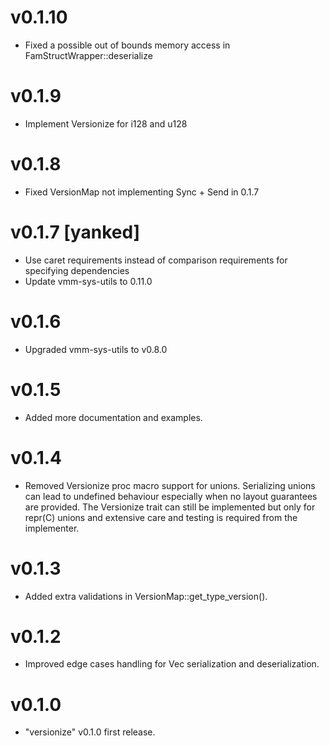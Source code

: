 # v0.1.10

- Fixed a possible out of bounds memory access in FamStructWrapper::deserialize

# v0.1.9

- Implement Versionize for i128 and u128

# v0.1.8

- Fixed VersionMap not implementing Sync + Send in 0.1.7

# v0.1.7 [yanked]

- Use caret requirements instead of comparison requirements
  for specifying dependencies
- Update vmm-sys-utils to 0.11.0

# v0.1.6

- Upgraded vmm-sys-utils to v0.8.0

# v0.1.5

- Added more documentation and examples.

# v0.1.4

- Removed Versionize proc macro support for unions. Serializing unions can lead to undefined behaviour especially when no
layout guarantees are provided. The Versionize trait can still be implemented but only for repr(C) unions and extensive care
and testing is required from the implementer.

# v0.1.3

- Added extra validations in VersionMap::get_type_version().

# v0.1.2

- Improved edge cases handling for Vec serialization and deserialization.

# v0.1.0

- "versionize" v0.1.0 first release.

